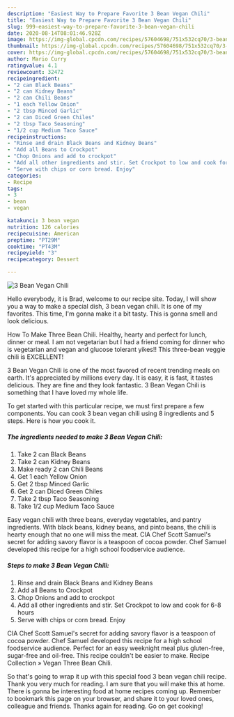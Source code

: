 ```yaml
---
description: "Easiest Way to Prepare Favorite 3 Bean Vegan Chili"
title: "Easiest Way to Prepare Favorite 3 Bean Vegan Chili"
slug: 999-easiest-way-to-prepare-favorite-3-bean-vegan-chili
date: 2020-08-14T08:01:46.928Z
image: https://img-global.cpcdn.com/recipes/57604698/751x532cq70/3-bean-vegan-chili-recipe-main-photo.jpg
thumbnail: https://img-global.cpcdn.com/recipes/57604698/751x532cq70/3-bean-vegan-chili-recipe-main-photo.jpg
cover: https://img-global.cpcdn.com/recipes/57604698/751x532cq70/3-bean-vegan-chili-recipe-main-photo.jpg
author: Mario Curry
ratingvalue: 4.1
reviewcount: 32472
recipeingredient:
- "2 can Black Beans"
- "2 can Kidney Beans"
- "2 can Chili Beans"
- "1 each Yellow Onion"
- "2 tbsp Minced Garlic"
- "2 can Diced Green Chiles"
- "2 tbsp Taco Seasoning"
- "1/2 cup Medium Taco Sauce"
recipeinstructions:
- "Rinse and drain Black Beans and Kidney Beans"
- "Add all Beans to Crockpot"
- "Chop Onions and add to crockpot"
- "Add all other ingredients and stir. Set Crockpot to low and cook for 6-8 hours"
- "Serve with chips or corn bread. Enjoy"
categories:
- Recipe
tags:
- 3
- bean
- vegan

katakunci: 3 bean vegan 
nutrition: 126 calories
recipecuisine: American
preptime: "PT29M"
cooktime: "PT43M"
recipeyield: "3"
recipecategory: Dessert

---
```



![3 Bean Vegan Chili](https://img-global.cpcdn.com/recipes/57604698/751x532cq70/3-bean-vegan-chili-recipe-main-photo.jpg)

Hello everybody, it is Brad, welcome to our recipe site. Today, I will show you a way to make a special dish, 3 bean vegan chili. It is one of my favorites. This time, I'm gonna make it a bit tasty. This is gonna smell and look delicious.

How To Make Three Bean Chili. Healthy, hearty and perfect for lunch, dinner or meal. I am not vegetarian but I had a friend coming for dinner who is vegetarian and vegan and glucose tolerant yikes!! This three-bean veggie chili is EXCELLENT!

3 Bean Vegan Chili is one of the most favored of recent trending meals on earth. It's appreciated by millions every day. It is easy, it is fast, it tastes delicious. They are fine and they look fantastic. 3 Bean Vegan Chili is something that I have loved my whole life.


To get started with this particular recipe, we must first prepare a few components. You can cook 3 bean vegan chili using 8 ingredients and 5 steps. Here is how you cook it.

<!--inarticleads1-->

##### The ingredients needed to make 3 Bean Vegan Chili:

1. Take 2 can Black Beans
1. Take 2 can Kidney Beans
1. Make ready 2 can Chili Beans
1. Get 1 each Yellow Onion
1. Get 2 tbsp Minced Garlic
1. Get 2 can Diced Green Chiles
1. Take 2 tbsp Taco Seasoning
1. Take 1/2 cup Medium Taco Sauce


Easy vegan chili with three beans, everyday vegetables, and pantry ingredients. With black beans, kidney beans, and pinto beans, the chili is hearty enough that no one will miss the meat. CIA Chef Scott Samuel&#39;s secret for adding savory flavor is a teaspoon of cocoa powder. Chef Samuel developed this recipe for a high school foodservice audience. 

<!--inarticleads2-->

##### Steps to make 3 Bean Vegan Chili:

1. Rinse and drain Black Beans and Kidney Beans
1. Add all Beans to Crockpot
1. Chop Onions and add to crockpot
1. Add all other ingredients and stir. Set Crockpot to low and cook for 6-8 hours
1. Serve with chips or corn bread. Enjoy


CIA Chef Scott Samuel&#39;s secret for adding savory flavor is a teaspoon of cocoa powder. Chef Samuel developed this recipe for a high school foodservice audience. Perfect for an easy weeknight meal plus gluten-free, sugar-free and oil-free. This recipe couldn&#39;t be easier to make. Recipe Collection » Vegan Three Bean Chili. 

So that's going to wrap it up with this special food 3 bean vegan chili recipe. Thank you very much for reading. I am sure that you will make this at home. There is gonna be interesting food at home recipes coming up. Remember to bookmark this page on your browser, and share it to your loved ones, colleague and friends. Thanks again for reading. Go on get cooking!
